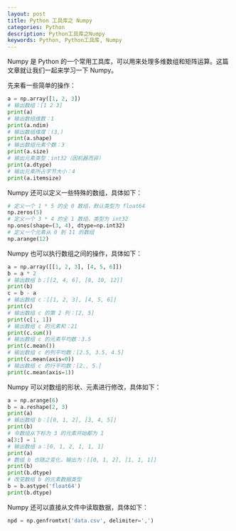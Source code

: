 ```yaml
---
layout: post
title: Python 工具库之 Numpy
categories: Python
description: Python工具库之Numpy
keywords: Python, Python工具库, Numpy
---
```


Numpy 是 Python 的一个常用工具库，可以用来处理多维数组和矩阵运算。这篇文章就让我们一起来学习一下 Numpy。

先来看一些简单的操作：

```python
a = np.array([1, 2, 3])
# 输出数组：[1 2 3]
print(a)
# 输出数组维数：1
print(a.ndim)
# 输出数组维度：(3,)
print(a.shape)
# 输出数组元素个数：3
print(a.size)
# 输出元素类型：int32（因机器而异）
print(a.dtype)
# 输出元素所占字节大小：4
print(a.itemsize)
```

Numpy 还可以定义一些特殊的数组，具体如下：

```python
# 定义一个 1 * 5 的全 0 数组，默认类型为 float64
np.zeros(5)
# 定义一个 3 * 4 的全 1 数组，类型为 int32
np.ones(shape=(3, 4), dtype=np.int32)
# 定义一个元素从 0 到 11 的数组
np.arange(12)
```

Numpy 也可以执行数组之间的操作，具体如下：

```python
a = np.array([[1, 2, 3], [4, 5, 6]])
b = a * 2
# 输出数组 b；[[2, 4, 6], [8, 10, 12]]
print(b)
c = b - a
# 输出数组 c：[[1, 2, 3], [4, 5, 6]]
print(c)
# 输出数组 c 的第 2 列：[2, 5]
print(c[:, 1])
# 输出数组 c 的元素和：21
print(c.sum())
# 输出数组 c 的元素平均数：3.5
print(c.mean())
# 输出数组 c 的列平均数：[2.5, 3.5, 4.5]
print(c.mean(axis=0))
# 输出数组 c 的行平均数：[2., 5.]
print(c.mean(axis=1))
```

Numpy 可以对数组的形状、元素进行修改，具体如下：

```python
a = np.arange(6)
b = a.reshape(2, 3)
print(a)
# 输出数组 b：[[0, 1, 2], [3, 4, 5]]
print(b)
# 令数组从下标为 3 的元素开始都为 1
a[3:] = 1
# 输出数组 a：[0, 1, 2, 1, 1, 1]
print(a)
# 数组 b 也随之变化，输出为：[[0, 1, 2], [1, 1, 1]]
print(b)
print(b.dtype)
# 改变数组 b 的元素数据类型
b = b.astype('float64')
print(b.dtype)
```

Numpy 还可以直接从文件中读取数据，具体如下：

```python
npd = np.genfromtxt('data.csv', delimiter=',')
```